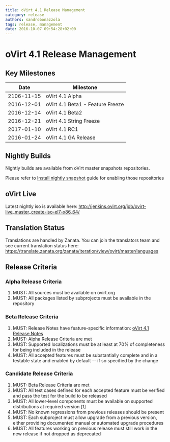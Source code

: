 ```yaml
---
title: oVirt 4.1 Release Management
category: release
authors: sandrobonazzola
tags: release, management
date: 2016-10-07 09:54:28+02:00
---
```


# oVirt 4.1 Release Management

## Key Milestones

| Date       | Milestone                        |
|------------|----------------------------------|
| 2106-11-15 | oVirt 4.1 Alpha                  |
| 2016-12-01 | oVirt 4.1 Beta1 - Feature Freeze |
| 2016-12-14 | oVirt 4.1 Beta2                  |
| 2016-12-21 | oVirt 4.1 String Freeze          |
| 2017-01-10 | oVirt 4.1 RC1                    |
| 2016-01-24 | oVirt 4.1 GA Release             |

## Nightly Builds

Nightly builds are available from oVirt master snapshots repositories.

Please refer to [Install nightly snapshot](http://www.ovirt.org/develop/dev-process/install-nightly-snapshot/) guide for enabling those repositories

## oVirt Live

Latest nightly iso is available here: <http://jenkins.ovirt.org/job/ovirt-live_master_create-iso-el7-x86_64/>

## Translation Status

Translations are handled by Zanata. You can join the translators team and see current translation status here:
<https://translate.zanata.org/zanata/iteration/view/ovirt/master/languages>

## Release Criteria

### Alpha Release Criteria

1.  MUST: All sources must be available on ovirt.org
2.  MUST: All packages listed by subprojects must be available in the repository

### Beta Release Criteria

1.  MUST: Release Notes have feature-specific information: [oVirt 4.1 Release Notes](http://www.ovirt.org/release/4.1.0/)
2.  MUST: Alpha Release Criteria are met
3.  MUST: Supported localizations must be at least at 70% of completeness for being included in the release
4.  MUST: All accepted features must be substantially complete and in a testable state and enabled by default -- if so specified by the change

### Candidate Release Criteria

1.  MUST: Beta Release Criteria are met
2.  MUST: All test cases defined for each accepted feature must be verified and pass the test for the build to be released
3.  MUST: All lower-level components must be available on supported distributions at required version [1]
4.  MUST: No known regressions from previous releases should be present
5.  MUST: Each subproject must allow upgrade from a previous version, either providing documented manual or automated upgrade procedures
6.  MUST: All features working on previous release must still work in the new release if not dropped as deprecated
